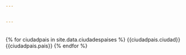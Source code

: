```yaml
---


---
```


<table></table>
    {% for ciudadpais in site.data.ciudadespaises %}
        <th>{{ciudadpais.ciudad}}</th>  
        <td>{{ciudadpais.pais}}</td>
    {% endfor %}